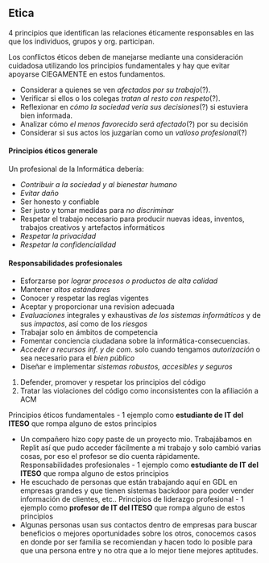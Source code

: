 ## Etica 
4 principios que identifican las relaciones éticamente responsables en las que los individuos, grupos y org. participan.

Los conflictos éticos deben de manejarse mediante una consideración cuidadosa utilizando los principios fundamentales y hay que evitar apoyarse CIEGAMENTE en estos fundamentos.

- Considerar a quienes se ven *afectados por su trabajo*(?).
- Verificar si ellos o los colegas *tratan al resto con respeto*(?).
- Reflexionar en *cómo la sociedad vería sus decisiones*(?) si estuviera bien informada.
- Analizar cómo *el menos favorecido será afectado*(?) por su decisión
- Considerar si sus actos los juzgarían como un *valioso profesional*(?)
#### Principios éticos generale
Un profesional de la Informática debería:
- *Contribuir a la sociedad y al bienestar humano*
- *Evitar daño*
- Ser honesto y confiable
- Ser justo y tomar medidas para *no discriminar*
- Respetar el trabajo necesario para producir nuevas ideas, inventos, trabajos creativos y artefactos informáticos
- *Respetar la privacidad*
- *Respetar la confidencialidad*
#### Responsabilidades profesionales
- Esforzarse por *lograr procesos o productos de alta calidad*
- Mantener *altos estándares*
- Conocer y respetar las reglas vigentes
- Aceptar y proporcionar una revision adecuada
- *Evaluaciones* integrales y exhaustivas *de los sistemas informáticos* y de sus *impactos*, así como de los *riesgos*
- Trabajar solo en ámbitos de competencia
- Fomentar conciencia ciudadana sobre la informática-consecuencias.
- *Acceder a recursos inf. y de com*. solo cuando tengamos *autorización* o sea necesario para el *bien público*
- Diseñar e implementar *sistemas robustos, accesibles y seguros*

1. Defender, promover y respetar los principios del código
2. Tratar las violaciones del código como inconsistentes con la afiliación a ACM




Principios éticos fundamentales - 1 ejemplo como **estudiante de IT del ITESO** que rompa alguno de estos principios 
- Un compañero hizo copy paste de un proyecto mio. Trabajábamos en Replit así que pudo acceder fácilmente a mi trabajo y solo cambió varias cosas, por eso el profesor se dio cuenta rápidamente.
Responsabilidades profesionales - 1 ejemplo como **estudiante de IT del ITESO** que rompa alguno de estos principios 
- He escuchado de personas que están trabajando aquí en GDL en empresas grandes y que tienen sistemas backdoor para poder vender información de clientes, etc..
Principios de liderazgo profesional - 1 ejemplo como **profesor de IT del ITESO** que rompa alguno de estos principios
- Algunas personas usan sus contactos dentro de empresas para buscar beneficios o mejores oportunidades sobre los otros, conocemos casos en donde por ser familia se recomiendan y hacen todo lo posible para que una persona entre y no otra que a lo mejor tiene mejores aptitudes.

